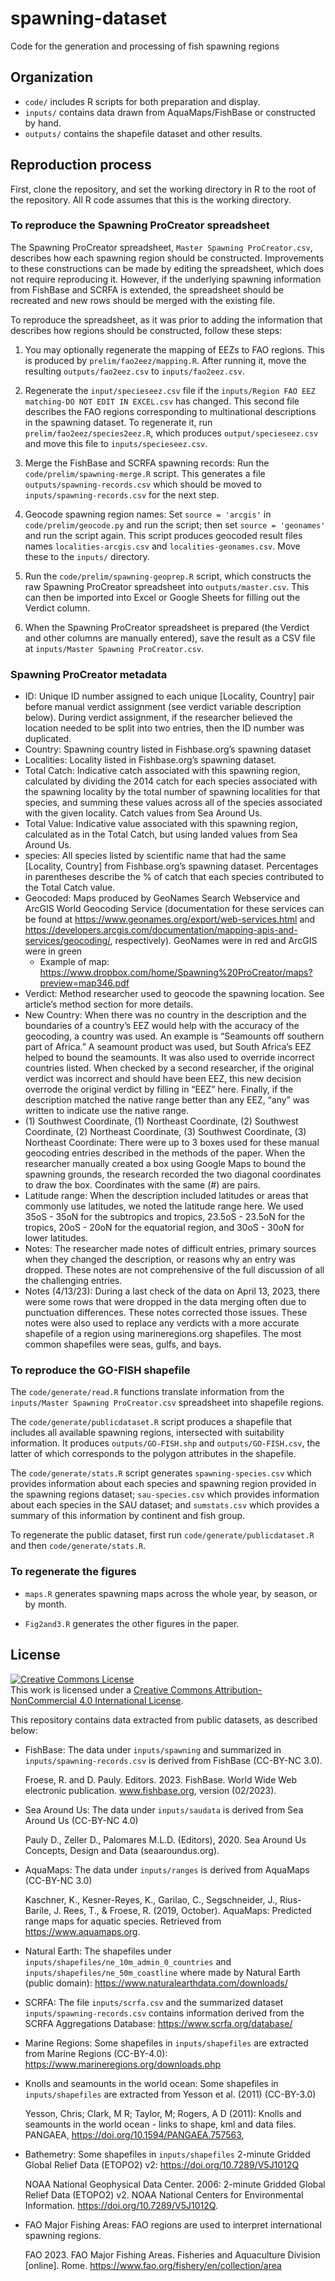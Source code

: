 # spawning-dataset
Code for the generation and processing of fish spawning regions

## Organization
 - `code/` includes R scripts for both preparation and display.
 - `inputs/` contains data drawn from AquaMaps/FishBase or constructed
   by hand.
 - `outputs/` contains the shapefile dataset and other results.

## Reproduction process

First, clone the repository, and set the working directory in R to the
root of the repository. All R code assumes that this is the working
directory.
   
### To reproduce the Spawning ProCreator spreadsheet

The Spawning ProCreator spreadsheet, `Master Spawning ProCreator.csv`,
describes how each spawning region should be constructed. Improvements
to these constructions can be made by editing the spreadsheet, which
does not require reproducing it. However, if the underlying spawning
information from FishBase and SCRFA is extended, the spreadsheet
should be recreated and new rows should be merged with the existing
file.

To reproduce the spreadsheet, as it was prior to adding the
information that describes how regions should be constructed, follow
these steps:

1. You may optionally regenerate the mapping of EEZs to FAO
   regions. This is produced by `prelim/fao2eez/mapping.R`. After
   running it, move the resulting `outputs/fao2eez.csv` to
   `inputs/fao2eez.csv`.
   
2. Regenerate the `input/specieseez.csv` file if the `inputs/Region
FAO EEZ matching-DO NOT EDIT IN EXCEL.csv` has changed. This second
file describes the FAO regions corresponding to multinational
descriptions in the spawning dataset. To regenerate it, run
`prelim/fao2eez/species2eez.R`, which produces `output/specieseez.csv`
and move this file to `inputs/specieseez.csv`.

3. Merge the FishBase and SCRFA spawning records: Run the
   `code/prelim/spawning-merge.R` script. This generates a file
   `outputs/spawning-records.csv` which should be moved to
   `inputs/spawning-records.csv` for the next step.

4. Geocode spawning region names: Set `source = 'arcgis'` in
   `code/prelim/geocode.py` and run the script; then set `source =
   'geonames'` and run the script again. This script produces geocoded
   result files names `localities-arcgis.csv` and
   `localities-geonames.csv`. Move these to the `inputs/` directory.

5. Run the `code/prelim/spawning-geoprep.R` script, which constructs
   the raw Spawning ProCreator spreadsheet into
   `outputs/master.csv`. This can then be imported into Excel or
   Google Sheets for filling out the Verdict column.

6. When the Spawning ProCreator spreadsheet is prepared (the Verdict
   and other columns are manually entered), save the result as a CSV
   file at `inputs/Master Spawning ProCreator.csv`.

### Spawning ProCreator metadata

* ID: Unique ID number assigned to each unique [Locality, Country] pair before manual verdict assignment (see verdict variable description below). During verdict assignment, if the researcher believed the location needed to be split into two entries, then the ID number was duplicated. 
* Country: Spawning country listed in Fishbase.org’s spawning dataset
* Localities: Locality listed in Fishbase.org’s spawning dataset.
* Total Catch: Indicative catch associated with this spawning region, calculated by dividing the 2014 catch for each species associated with the spawning locality by the total number of spawning localities for that species, and summing these values across all of the species associated with the given locality. Catch values from Sea Around Us.
* Total Value: Indicative value associated with this spawning region, calculated as in the Total Catch, but using landed values from Sea Around Us.
* species: All species listed by scientific name that had the same [Locality, Country] from Fishbase.org’s spawning dataset. Percentages in parentheses describe the % of catch that each species contributed to the Total Catch value.
* Geocoded: Maps produced by GeoNames Search Webservice and ArcGIS World Geocoding Service (documentation for these services can be found at https://www.geonames.org/export/web-services.html and https://developers.arcgis.com/documentation/mapping-apis-and-services/geocoding/, respectively). GeoNames were in red and ArcGIS were in green
    * Example of map: https://www.dropbox.com/home/Spawning%20ProCreator/maps?preview=map346.pdf
* Verdict: Method researcher used to geocode the spawning location. See article’s method section for more details.
* New Country: When there was no country in the description and the boundaries of a country’s EEZ would help with the accuracy of the geocoding, a country was used. An example is “Seamounts off southern part of Africa.” A seamount product was used, but South Africa’s EEZ helped to bound the seamounts. It was also used to override incorrect countries listed. When checked by a second researcher, if the original verdict was incorrect and should have been EEZ, this new decision overrode the original verdict by filling in “EEZ” here. Finally, if the description matched the native range better than any EEZ, “any” was written to indicate use the native range. 
* (1) Southwest Coordinate, (1) Northeast Coordinate, (2) Southwest Coordinate, (2) Northeast Coordinate, (3) Southwest Coordinate, (3) Northeast Coordinate: There were up to 3 boxes used for these manual geocoding entries described in the methods of the paper. When the researcher manually created a box using Google Maps to bound the spawning grounds, the research recorded the two diagonal coordinates to draw the box. Coordinates with the same (#) are pairs. 
* Latitude range: When the description included latitudes or areas that commonly use latitudes, we noted the latitude range here. We used 35oS - 35oN for the subtropics and tropics, 23.5oS - 23.5oN for the tropics, 20oS - 20oN for the equatorial region, and 30oS - 30oN for lower latitudes.
* Notes: The researcher made notes of difficult entries, primary sources when they changed the description, or reasons why an entry was dropped. These notes are not comprehensive of the full discussion of all the challenging entries. 
* Notes (4/13/23): During a last check of the data on April 13, 2023, there were some rows that were dropped in the data merging often due to punctuation differences. These notes corrected those issues. These notes were also used to replace any verdicts with a more accurate shapefile of a region using marineregions.org shapefiles. The most common shapefiles were seas, gulfs, and bays. 

### To reproduce the GO-FISH shapefile

The `code/generate/read.R` functions translate information from the
`inputs/Master Spawning ProCreator.csv` spreadsheet into shapefile
regions.

The `code/generate/publicdataset.R` script produces a shapefile that
includes all available spawning regions, intersected with suitability
information. It produces `outputs/GO-FISH.shp` and
`outputs/GO-FISH.csv`, the latter of which corresponds to the polygon
attributes in the shapefile.

The `code/generate/stats.R` script generates `spawning-species.csv`
which provides information about each species and spawning region
provided in the spawning regions dataset; `sau-species.csv` which
provides information about each species in the SAU dataset; and
`sumstats.csv` which provides a summary of this information by
continent and fish group.

To regenerate the public dataset, first run
`code/generate/publicdataset.R` and then `code/generate/stats.R`.

### To regenerate the figures

 - `maps.R` generates spawning maps across the whole year, by season,
   or by month.
   
 - `Fig2and3.R` generates the other figures in the paper.

## License

<a rel="license" href="http://creativecommons.org/licenses/by-nc/4.0/"><img alt="Creative Commons License" style="border-width:0" src="https://i.creativecommons.org/l/by-nc/4.0/88x31.png" /></a><br />This work is licensed under a <a rel="license" href="http://creativecommons.org/licenses/by-nc/4.0/">Creative Commons Attribution-NonCommercial 4.0 International License</a>.

This repository contains data extracted from public datasets, as described below:

 - FishBase: The data under `inputs/spawning` and summarized in `inputs/spawning-records.csv` is derived from FishBase (CC-BY-NC 3.0).

   Froese, R. and D. Pauly. Editors. 2023. FishBase. World Wide Web electronic publication. www.fishbase.org, version (02/2023).

 - Sea Around Us: The data under `inputs/saudata` is derived from Sea Around Us (CC-BY-NC 4.0)

   Pauly D., Zeller D., Palomares M.L.D. (Editors), 2020. Sea Around Us Concepts, Design and Data (seaaroundus.org).
   
 - AquaMaps: The data under `inputs/ranges` is derived from AquaMaps (CC-BY-NC 3.0)

   Kaschner, K., Kesner-Reyes, K., Garilao, C., Segschneider, J., Rius-Barile, J. Rees, T., & Froese, R. (2019, October). AquaMaps: Predicted range maps for aquatic species. Retrieved from https://www.aquamaps.org.
   
 - Natural Earth: The shapefiles under `inputs/shapefiles/ne_10m_admin_0_countries` and `inputs/shapefiles/ne_50m_coastline` where made by Natural Earth (public domain): https://www.naturalearthdata.com/downloads/
 
 - SCRFA: The file `inputs/scrfa.csv` and the summarized dataset `inputs/spawning-records.csv` contains information derived from the SCRFA Aggregations Database: https://www.scrfa.org/database/

 - Marine Regions: Some shapefiles in `inputs/shapefiles` are extracted from Marine Regions (CC-BY-4.0): https://www.marineregions.org/downloads.php

 - Knolls and seamounts in the world ocean: Some shapefiles in `inputs/shapefiles` are extracted from Yesson et al. (2011) (CC-BY-3.0)
   
   Yesson, Chris; Clark, M R; Taylor, M; Rogers, A D (2011): Knolls and seamounts in the world ocean - links to shape, kml and data files. PANGAEA, https://doi.org/10.1594/PANGAEA.757563,

- Bathemetry:  Some shapefiles in `inputs/shapefiles` 2-minute Gridded Global Relief Data (ETOPO2) v2: https://doi.org/10.7289/V5J1012Q 

  NOAA National Geophysical Data Center. 2006: 2-minute Gridded Global Relief Data (ETOPO2) v2. NOAA National Centers for Environmental Information. https://doi.org/10.7289/V5J1012Q.
  
- FAO Major Fishing Areas: FAO regions are used to interpret international spawning regions.

   FAO 2023. FAO Major Fishing Areas. Fisheries and Aquaculture Division [online]. Rome. 
https://www.fao.org/fishery/en/collection/area
